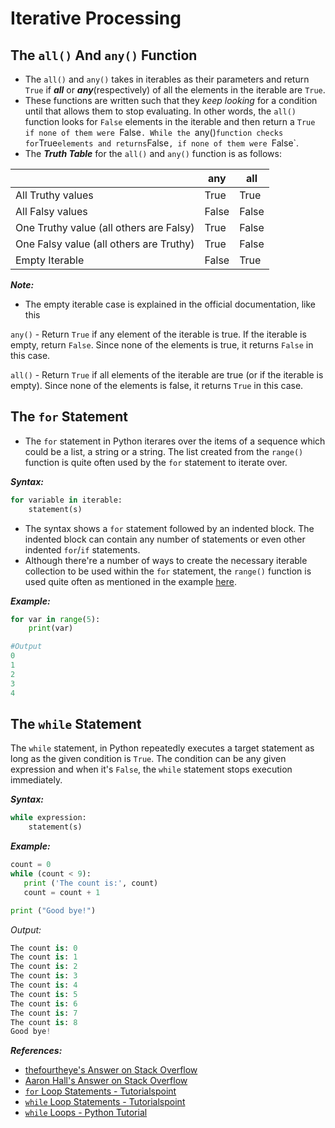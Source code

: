 # Iterative Processing

The `all()` And `any()` Function
-------------
- The `all()` and `any()` takes in iterables as their parameters and return `True` if _**all**_ or _**any**_(respectively) of all the elements in the iterable are `True`. 
- These functions are written such that they _keep looking_ for a condition until that allows them to stop evaluating. In other words, the `all()` function looks for `False` elements in the iterable and then return a `True` `if none of them were `False`. While the `any()` function checks for `True` elements and returns `False`, if none of them were `False`.
- The _**Truth Table**_ for the `all()` and `any()` function is as follows:

|                                         |   any   |   all   |
|-----------------------------------------|---------|---------|
| All Truthy values                       |  True   |  True   |
| All Falsy values                        |  False  |  False  |
| One Truthy value (all others are Falsy) |  True   |  False  |
| One Falsy value (all others are Truthy) |  True   |  False  |
| Empty Iterable                          |  False  |  True   |

_**Note:**_
- The empty iterable case is explained in the official documentation, like this

`any()` - Return `True` if any element of the iterable is true. If the iterable is empty, return `False`. Since none of the elements is true, it returns `False` in this case.

`all()` - Return `True` if all elements of the iterable are true (or if the iterable is empty). Since none of the elements is false, it returns `True` in this case. 

The `for` Statement
--------------
- The `for` statement in Python iterares over the items of a sequence which could be a list, a string or a string. The list created from the `range()` function is quite often used by the `for` statement to iterate over.

_**Syntax:**_
```Python
for variable in iterable:
    statement(s)
```
- The syntax shows a `for` statement followed by an indented block. The indented block can contain any number of statements or even other indented `for`/`if` statements.
- Although there're a number of ways to create the necessary iterable collection to be used within the `for` statement, the `range()` function is used quite often as mentioned in the example [here]().

_**Example:**_
```Python
for var in range(5):
    print(var)

#Output 
0
1
2
3
4
```

The `while` Statement
----------
The `while` statement, in Python repeatedly executes a target statement as long as the given condition is `True`. The condition can be any given expression and when it's `False`, the `while` statement stops execution immediately.

_**Syntax:**_
```Python
while expression:
    statement(s)
```

_**Example:**_
```Python
count = 0
while (count < 9):
   print ('The count is:', count)
   count = count + 1

print ("Good bye!")
```

_Output:_
```Python
The count is: 0
The count is: 1
The count is: 2
The count is: 3
The count is: 4
The count is: 5
The count is: 6
The count is: 7
The count is: 8
Good bye!
```

_**References:**_
- [thefourtheye's Answer on Stack Overflow](https://stackoverflow.com/a/19389957/8604951)
- [Aaron Hall's Answer on Stack Overflow](https://stackoverflow.com/a/39711683/8604951)
- [`for` Loop Statements - Tutorialspoint](https://www.tutorialspoint.com/python3/python_for_loop.htm)
- [`while` Loop Statements - Tutorialspoint](https://www.tutorialspoint.com/python3/python_while_loop.htm)
- [`while` Loops - Python Tutorial](https://www.python-course.eu/python3_loops.php)